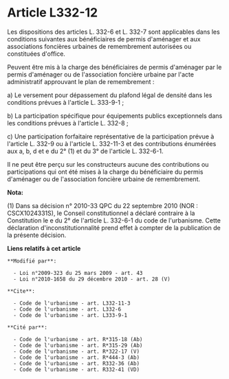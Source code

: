 # Article L332-12

Les dispositions des articles L. 332-6 et L. 332-7 sont applicables dans les conditions suivantes aux bénéficiaires de permis
d'aménager et aux associations foncières urbaines de remembrement autorisées ou constituées d'office. 

Peuvent être mis à la charge des bénéficiaires de permis d'aménager par le permis d'aménager ou de l'association foncière
urbaine par l'acte administratif approuvant le plan de remembrement : 

a) Le versement pour dépassement du plafond légal de densité dans les conditions prévues à l'article L. 333-9-1 ; 

b) La participation spécifique pour équipements publics exceptionnels dans les conditions prévues à l'article L. 332-8 ; 

c) Une participation forfaitaire représentative de la participation prévue à l'article L. 332-9 ou à l'article L. 332-11-3 et
des contributions énumérées aux a, b, d et e du 2° (1) et du 3° de l'article L. 332-6-1. 

Il ne peut être perçu sur les constructeurs aucune des contributions ou participations qui ont été mises à la charge du
bénéficiaire du permis d'aménager ou de l'association foncière urbaine de remembrement.

**Nota:**

(1) Dans sa décision n° 2010-33 QPC du 22 septembre 2010 (NOR : CSCX1024331S), le Conseil constitutionnel a déclaré contraire
à la Constitution le e du 2° de l'article L. 332-6-1 du code de l'urbanisme. Cette déclaration d'inconstitutionnalité prend
effet à compter de la publication de la présente décision.

**Liens relatifs à cet article**

	**Modifié par**:

	  - Loi n°2009-323 du 25 mars 2009 - art. 43
	  - Loi n°2010-1658 du 29 décembre 2010 - art. 28 (V)

	**Cite**:

	  - Code de l'urbanisme - art. L332-11-3
	  - Code de l'urbanisme - art. L332-6
	  - Code de l'urbanisme - art. L333-9-1

	**Cité par**:

	  - Code de l'urbanisme - art. R*315-18 (Ab)
	  - Code de l'urbanisme - art. R*315-29 (Ab)
	  - Code de l'urbanisme - art. R*322-17 (V)
	  - Code de l'urbanisme - art. R*444-3 (Ab)
	  - Code de l'urbanisme - art. R332-36 (Ab)
	  - Code de l'urbanisme - art. R332-41 (VD)
